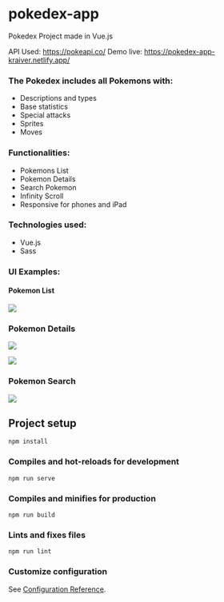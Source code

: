 # pokedex-app

Pokedex Project made in Vue.js

API Used: https://pokeapi.co/
Demo live: https://pokedex-app-kraiver.netlify.app/

### The Pokedex includes all Pokemons with:

- Descriptions and types
- Base statistics
- Special attacks
- Sprites
- Moves

### Functionalities:

- Pokemons List
- Pokemon Details
- Search Pokemon
- Infinity Scroll
- Responsive for phones and iPad

### Technologies used:
- Vue.js
- Sass

### UI Examples:
#### Pokemon List
![](https://i.ibb.co/YBMgmgZ/Pokedex-UI-1.png)

### Pokemon Details
![](https://i.ibb.co/Z27GVNg/Pokedex-UI-3.png)

![](https://i.ibb.co/4T0prrr/Pokedex-UI-4.png)

### Pokemon Search
![]()![](https://i.ibb.co/SdVX0M0/Pokedex-UI-2.png)

## Project setup
```
npm install
```

### Compiles and hot-reloads for development
```
npm run serve
```

### Compiles and minifies for production
```
npm run build
```

### Lints and fixes files
```
npm run lint
```

### Customize configuration
See [Configuration Reference](https://cli.vuejs.org/config/).
